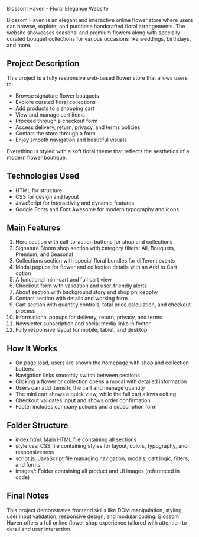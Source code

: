 Blossom Haven - Floral Elegance Website

Blossom Haven is an elegant and interactive online flower store where users can browse, explore, and purchase handcrafted floral arrangements. The website showcases seasonal and premium flowers along with specially curated bouquet collections for various occasions like weddings, birthdays, and more.

## Project Description

This project is a fully responsive web-based flower store that allows users to:

* Browse signature flower bouquets
* Explore curated floral collections
* Add products to a shopping cart
* View and manage cart items
* Proceed through a checkout form
* Access delivery, return, privacy, and terms policies
* Contact the store through a form
* Enjoy smooth navigation and beautiful visuals

Everything is styled with a soft floral theme that reflects the aesthetics of a modern flower boutique.

## Technologies Used

* HTML for structure
* CSS for design and layout
* JavaScript for interactivity and dynamic features
* Google Fonts and Font Awesome for modern typography and icons

## Main Features

1. Hero section with call-to-action buttons for shop and collections
2. Signature Bloom shop section with category filters: All, Bouquets, Premium, and Seasonal
3. Collections section with special floral bundles for different events
4. Modal popups for flower and collection details with an Add to Cart option
5. A functional mini-cart and full cart view
6. Checkout form with validation and user-friendly alerts
7. About section with background story and shop philosophy
8. Contact section with details and working form
9. Cart section with quantity controls, total price calculation, and checkout process
10. Informational popups for delivery, return, privacy, and terms
11. Newsletter subscription and social media links in footer
12. Fully responsive layout for mobile, tablet, and desktop

## How It Works

* On page load, users are shown the homepage with shop and collection buttons
* Navigation links smoothly switch between sections
* Clicking a flower or collection opens a modal with detailed information
* Users can add items to the cart and manage quantity
* The mini cart shows a quick view, while the full cart allows editing
* Checkout validates input and shows order confirmation
* Footer includes company policies and a subscription form

## Folder Structure

* index.html: Main HTML file containing all sections
* style.css: CSS file containing styles for layout, colors, typography, and responsiveness
* script.js: JavaScript file managing navigation, modals, cart logic, filters, and forms
* images/: Folder containing all product and UI images (referenced in code)

## Final Notes

This project demonstrates frontend skills like DOM manipulation, styling, user input validation, responsive design, and modular coding. Blossom Haven offers a full online flower shop experience tailored with attention to detail and user interaction.


